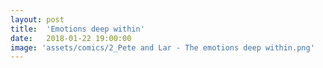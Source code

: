 ```yaml
---
layout: post
title:  'Emotions deep within'
date:   2018-01-22 19:00:00
image: 'assets/comics/2_Pete and Lar - The emotions deep within.png'
---
```

